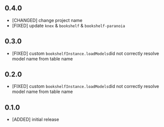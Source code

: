 ## 0.4.0

* [CHANGED] change project name
* [FIXED] update `knex` & `bookshelf` & `bookshelf-paranoia`

## 0.3.0

* [FIXED] custom `bookshelfInstance.loadModels`did not correctly resolve model name from table name

## 0.2.0

* [FIXED] custom `bookshelfInstance.loadModels`did not correctly resolve model name from table name

## 0.1.0

* [ADDED] initial release
